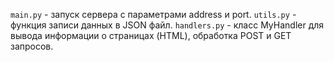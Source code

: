 `main.py` - запуск сервера с параметрами address и port.
`utils.py` - функция записи данных в JSON файл.
`handlers.py` - класс MyHandler для вывода информации о страницах (HTML), обработка POST и GET запросов.
